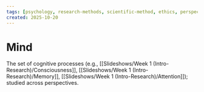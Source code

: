 ```yaml
---
tags: [psychology, research-methods, scientific-method, ethics, perspectives]
created: 2025-10-20
---
```

# Mind

The set of cognitive processes (e.g., [[Slideshows/Week 1 (Intro-Research)/Consciousness]], [[Slideshows/Week 1 (Intro-Research)/Memory]], [[Slideshows/Week 1 (Intro-Research)/Attention]]); studied across perspectives.
